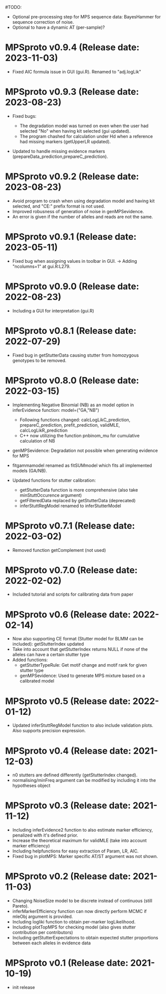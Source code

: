 #TODO:
- Optional pre-processing step for MPS sequence data: BayesHammer for sequence correction of noise.
- Optional to have a dynamic AT (per-sample)?


MPSproto v0.9.4 (Release date: 2023-11-03)
=============================================
- Fixed AIC formula issue in GUI (gui.R). Renamed to "adj.logLik"

MPSproto v0.9.3 (Release date: 2023-08-23)
=============================================
- Fixed bugs:
	- The degradation model was turned on even when the user had selected "No" when having kit selected (gui updated).
	- The program chashed for calculation under Hd when a reference had missing markers (getUpperLR updated).
    	
- Updated to handle missing evidence markers (prepareData_prediction,prepareC_prediction).

MPSproto v0.9.2 (Release date: 2023-08-23)
=============================================
- Avoid program to crash when using degradation model and having kit selected, and "CE:" prefix format is not used.
- Improved robusness of generation of noise in genMPSevidence.
- An error is given if the number of alleles and reads are not the same.

MPSproto v0.9.1 (Release date: 2023-05-11)
=============================================
- Fixed bug when assigning values in toolbar in GUI. 
-> Adding "ncolumns=1" at gui.R:L279.

MPSproto v0.9.0 (Release date: 2022-08-23)
=============================================
- Including a GUI for interpretation (gui.R)

MPSproto v0.8.1 (Release date: 2022-07-29)
=============================================
- Fixed bug in getStutterData causing stutter from homozygous genotypes to be removed.

MPSproto v0.8.0 (Release date: 2022-03-15)
=============================================
- Implementing Negative Binomial (NB) as an model option in inferEvidence function: model=("GA,"NB")
	- Following functions changed: calcLogLikC_prediction, prepareC_prediction, prefit_prediction, validMLE, calcLogLikR_prediction
	- C++ now utilizing the function pnbinom_mu for cumulative calculation of NB
- genMPSevidence: Degradation not possible when generating evidence for MPS
- fitgammamodel renamed as fitSUMmodel which fits all implemented models (GA/NB).

- Updated functions for stutter calibration:
	- getStutterData function is more comprehensive (also take minStuttOccurence argument)
	- getFilteredData replaced by getStutterData (deprecated)
	- inferStuttRegModel renamed to inferStutterModel

MPSproto v0.7.1 (Release date: 2022-03-02)
=============================================
- Removed function getComplement (not used)

MPSproto v0.7.0 (Release date: 2022-02-02)
=============================================
- Included tutorial and scripts for calibrating data from paper

MPSproto v0.6 (Release date: 2022-02-14)
=============================================
- Now also supporting CE format (Stutter model for BLMM can be included): getStutterIndex updated
- Take into account that getStutterIndex returns NULL if none of the alleles can have a certain stutter type 
- Added functions:
	- getStutterTypeRule: Get motif change and motif rank for given stutter type
	- genMPSevidence: Used to generate MPS mixture based on a calibrated model

MPSproto v0.5 (Release date: 2022-01-12)
=============================================
- Updated inferStuttRegModel function to also include validation plots. Also supports precision expression.

MPSproto v0.4 (Release date: 2021-12-03)
=============================================
- n0 stutters are defined differently (getStutterIndex changed).
- normalising/minFreq argument can be modified by including it into the hypotheses object

MPSproto v0.3 (Release date: 2021-11-12)
=============================================
- Including inferEvidence2 function to also estimate marker efficiency, penalized with it's defined prior.
- Increase the theoretical maximum for validMLE (take into account marker efficiency)
- Including helpfunctions for easy extraction of Param, LR, AIC.
- Fixed bug in plotMPS: Marker specific AT/ST argument was not shown.

MPSproto v0.2 (Release date: 2021-11-03)
=============================================
- Changing NoiseSize model to be discrete instead of continuous (still Pareto).
- inferMarkerEfficiency function can now directly perform MCMC if mleObj argument is provided.
- Including logliki function to obtain per-marker logLikelihood.
- Including plotTopMPS for checking model (also gives  stutter contribution per contributors)
- Including getStutterExpectations to obtain expected stutter proportions between each alleles in evidence data

MPSproto v0.1 (Release date: 2021-10-19)
=============================================
- init release

